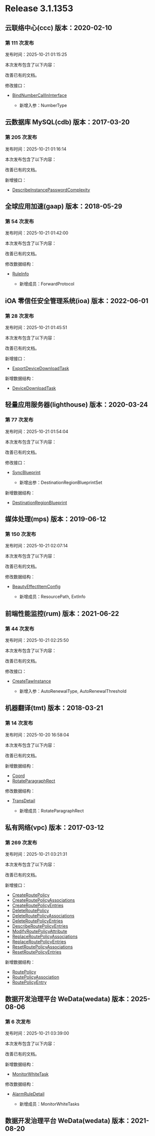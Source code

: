 # Release 3.1.1353

## 云联络中心(ccc) 版本：2020-02-10

### 第 111 次发布

发布时间：2025-10-21 01:15:25

本次发布包含了以下内容：

改善已有的文档。

修改接口：

* [BindNumberCallInInterface](https://cloud.tencent.com/document/api/679/119412)

	* 新增入参：NumberType




## 云数据库 MySQL(cdb) 版本：2017-03-20

### 第 205 次发布

发布时间：2025-10-21 01:16:14

本次发布包含了以下内容：

改善已有的文档。

新增接口：

* [DescribeInstancePasswordComplexity](https://cloud.tencent.com/document/api/236/124417)



## 全球应用加速(gaap) 版本：2018-05-29

### 第 54 次发布

发布时间：2025-10-21 01:42:00

本次发布包含了以下内容：

改善已有的文档。

修改数据结构：

* [RuleInfo](https://cloud.tencent.com/document/api/608/37023#RuleInfo)

	* 新增成员：ForwardProtocol




## iOA 零信任安全管理系统(ioa) 版本：2022-06-01

### 第 28 次发布

发布时间：2025-10-21 01:45:51

本次发布包含了以下内容：

改善已有的文档。

新增接口：

* [ExportDeviceDownloadTask](https://cloud.tencent.com/document/api/1092/124418)

新增数据结构：

* [DeviceDownloadTask](https://cloud.tencent.com/document/api/1092/102488#DeviceDownloadTask)



## 轻量应用服务器(lighthouse) 版本：2020-03-24

### 第 77 次发布

发布时间：2025-10-21 01:54:04

本次发布包含了以下内容：

改善已有的文档。

修改接口：

* [SyncBlueprint](https://cloud.tencent.com/document/api/1207/119880)

	* 新增出参：DestinationRegionBlueprintSet


新增数据结构：

* [DestinationRegionBlueprint](https://cloud.tencent.com/document/api/1207/47576#DestinationRegionBlueprint)



## 媒体处理(mps) 版本：2019-06-12

### 第 150 次发布

发布时间：2025-10-21 02:07:14

本次发布包含了以下内容：

改善已有的文档。

修改数据结构：

* [BeautyEffectItemConfig](https://cloud.tencent.com/document/api/862/37615#BeautyEffectItemConfig)

	* 新增成员：ResourcePath, ExtInfo




## 前端性能监控(rum) 版本：2021-06-22

### 第 44 次发布

发布时间：2025-10-21 02:25:50

本次发布包含了以下内容：

改善已有的文档。

修改接口：

* [CreateTawInstance](https://cloud.tencent.com/document/api/1464/69244)

	* 新增入参：AutoRenewalType, AutoRenewalThreshold




## 机器翻译(tmt) 版本：2018-03-21

### 第 14 次发布

发布时间：2025-10-20 16:58:04

本次发布包含了以下内容：

改善已有的文档。

新增数据结构：

* [Coord](https://cloud.tencent.com/document/api/551/17233#Coord)
* [RotateParagraphRect](https://cloud.tencent.com/document/api/551/17233#RotateParagraphRect)

修改数据结构：

* [TransDetail](https://cloud.tencent.com/document/api/551/17233#TransDetail)

	* 新增成员：RotateParagraphRect




## 私有网络(vpc) 版本：2017-03-12

### 第 269 次发布

发布时间：2025-10-21 03:21:31

本次发布包含了以下内容：

改善已有的文档。

新增接口：

* [CreateRoutePolicy](https://cloud.tencent.com/document/api/215/124430)
* [CreateRoutePolicyAssociations](https://cloud.tencent.com/document/api/215/124429)
* [CreateRoutePolicyEntries](https://cloud.tencent.com/document/api/215/124428)
* [DeleteRoutePolicy](https://cloud.tencent.com/document/api/215/124427)
* [DeleteRoutePolicyAssociations](https://cloud.tencent.com/document/api/215/124426)
* [DeleteRoutePolicyEntries](https://cloud.tencent.com/document/api/215/124425)
* [DescribeRoutePolicyEntries](https://cloud.tencent.com/document/api/215/124424)
* [ModifyRoutePolicyAttribute](https://cloud.tencent.com/document/api/215/124423)
* [ReplaceRoutePolicyAssociations](https://cloud.tencent.com/document/api/215/124422)
* [ReplaceRoutePolicyEntries](https://cloud.tencent.com/document/api/215/124421)
* [ResetRoutePolicyAssociations](https://cloud.tencent.com/document/api/215/124420)
* [ResetRoutePolicyEntries](https://cloud.tencent.com/document/api/215/124419)

新增数据结构：

* [RoutePolicy](https://cloud.tencent.com/document/api/215/15824#RoutePolicy)
* [RoutePolicyAssociation](https://cloud.tencent.com/document/api/215/15824#RoutePolicyAssociation)
* [RoutePolicyEntry](https://cloud.tencent.com/document/api/215/15824#RoutePolicyEntry)



## 数据开发治理平台 WeData(wedata) 版本：2025-08-06

### 第 6 次发布

发布时间：2025-10-21 03:39:00

本次发布包含了以下内容：

改善已有的文档。

新增数据结构：

* [MonitorWhiteTask](https://cloud.tencent.com/document/api/1267/123643#MonitorWhiteTask)

修改数据结构：

* [AlarmRuleDetail](https://cloud.tencent.com/document/api/1267/123643#AlarmRuleDetail)

	* 新增成员：MonitorWhiteTasks




## 数据开发治理平台 WeData(wedata) 版本：2021-08-20



